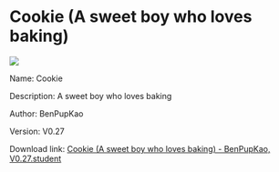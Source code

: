 # Cookie (A sweet boy who loves baking)

<img src = "https://raw.githubusercontent.com/Arbiter1223/Koukou-Gurashi-Custom-Students/master/Students/Files/Cookie%20(A%20sweet%20boy%20who%20loves%20baking).png">

Name: Cookie

Description: A sweet boy who loves baking

Author: BenPupKao

Version: V0.27

Download link: <a href="https://raw.githubusercontent.com/Arbiter1223/Koukou-Gurashi-Custom-Students/master/Students/Files/Cookie%20(A%20sweet%20boy%20who%20loves%20baking)%20-%20BenPupKao%2C%20V0.27.student">Cookie (A sweet boy who loves baking) - BenPupKao, V0.27.student</a>

